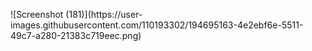 <p class="text-center"><!--# **Web Phishing Detection**--></p>
![Screenshot (181)](https://user-images.githubusercontent.com/110193302/194695163-4e2ebf6e-5511-49c7-a280-21383c719eec.png)

